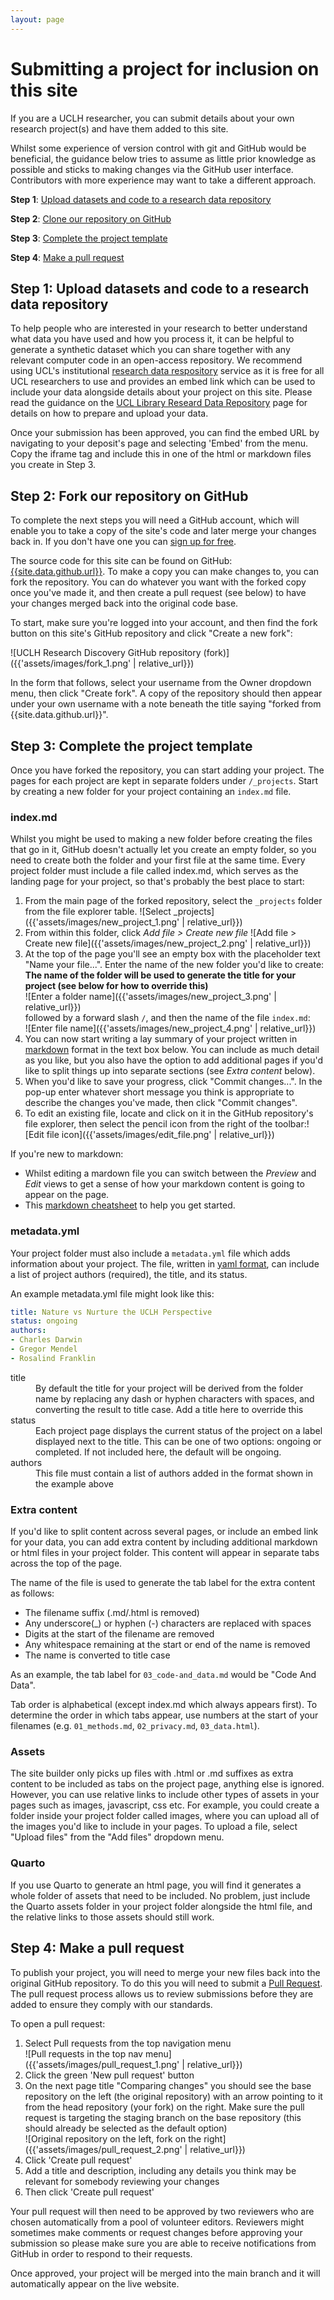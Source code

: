 ```yaml
---
layout: page
---
```


# Submitting a project for inclusion on this site
If you are a UCLH researcher, you can submit details about your own research project(s) and have them added to this site.

Whilst some experience of version control with git and GitHub would be beneficial, the guidance below tries to assume as little prior knowledge as possible and sticks to making changes via the GitHub user interface. Contributors with more experience may want to take a different approach.

**Step 1**: [Upload datasets and code to a research data repository](#step-1-upload-datasets-and-code-to-a-research-data-repository)

**Step 2**: [Clone our repository on GitHub](#step-2-clone-our-repository-on-github)

**Step 3**: [Complete the project template](#step-3-complete-the-project-template)

**Step 4**: [Make a pull request](#step-4-make-a-pull-request)

## Step 1: Upload datasets and code to a research data repository

To help people who are interested in your research to better understand what data you have used and how you process it, it can be helpful to generate a synthetic dataset which you can share together with any relevant computer code in an open-access repository. We recommend using UCL's institutional [research data respository](https://rdr.ucl.ac.uk/) service as it is free for all UCL researchers to use and provides an embed link which can be used to include your data alongside details about your project on this site. Please read the guidance on the [UCL Library Researd Data Repository](https://www.ucl.ac.uk/library/open-science-research-support/research-data-management/ucl-research-data-repository) page for details on how to prepare and upload your data.

Once your submission has been approved, you can find the embed URL by navigating to your deposit's page and selecting 'Embed' from the menu. Copy the iframe tag and include this in one of the html or markdown files you create in Step 3.

## Step 2: Fork our repository on GitHub

To complete the next steps you will need a GitHub account, which will enable you to take a copy of the site's code and later merge your changes back in. If you don't have one you can [sign up for free](https://github.com/join).

The source code for this site can be found on GitHub: [{{site.data.github.url}}](https://{{site.data.github.url}}). To make a copy you can make changes to, you can fork the repository. You can do whatever you want with the forked copy once you've made it, and then create a pull request (see below) to have your changes merged back into the original code base.

To start, make sure you're logged into your account, and then find the fork button on this site's GitHub repository and click "Create a new fork":

![UCLH Research Discovery GitHub repository (fork)]({{'assets/images/fork_1.png' | relative_url}})

In the form that follows, select your username from the Owner dropdown menu, then click "Create fork". A copy of the repository should then appear under your own username with a note beneath the title saying "forked from {{site.data.github.url}}".

## Step 3: Complete the project template

Once you have forked the repository, you can start adding your project. The pages for each project are kept in separate folders under `/_projects`. Start by creating a new folder for your project containing an `index.md` file.

### index.md
Whilst you might be used to making a new folder before creating the files that go in it, GitHub doesn't actually let you create an empty folder, so you need to create both the folder and your first file at the same time. Every project folder must include a file called index.md, which serves as the landing page for your project, so that's probably the best place to start:

1. From the main page of the forked repository, select the `_projects` folder from the file explorer table. ![Select _projects]({{'assets/images/new_project_1.png' | relative_url}})
2. From within this folder, click *Add file > Create new file* ![Add file > Create new file]({{'assets/images/new_project_2.png' | relative_url}})
3. At the top of the page you'll see an empty box with the placeholder text "Name your file...". Enter the name of the new folder you'd like to create:<br>**The name of the folder will be used to generate the title for your project (see below for how to override this)**<br>![Enter a folder name]({{'assets/images/new_project_3.png' | relative_url}})<br> followed by a forward slash `/`, and then the name of the file `index.md`:<br>![Enter file name]({{'assets/images/new_project_4.png' | relative_url}})
4. You can now start writing a lay summary of your project written in [markdown](https://en.wikipedia.org/wiki/Markdown) format in the text box below. You can include as much detail as you like, but you also have the option to add additional pages if you'd like to split things up into separate sections (see *Extra content* below).
5. When you'd like to save your progress, click "Commit changes...". In the pop-up enter whatever short message you think is appropriate to describe the changes you've made, then click "Commit changes".
6. To edit an existing file, locate and click on it in the GitHub repository's file explorer, then select the pencil icon from the right of the toolbar:![Edit file icon]({{'assets/images/edit_file.png' | relative_url}})


If you're new to markdown:
* Whilst editing a mardown file you can switch between the *Preview* and *Edit* views to get a sense of how your markdown content is going to appear on the page.
* This [markdown cheatsheet](https://github.com/adam-p/markdown-here/wiki/Markdown-Cheatsheet) to help you get started.


### metadata.yml
Your project folder must also include a `metadata.yml` file which adds information about your project. The file, written in [yaml format](https://docs.ansible.com/ansible/latest/reference_appendices/YAMLSyntax.html), can include a list of project authors (required), the title, and its status.

An example metadata.yml file might look like this:
```yaml
title: Nature vs Nurture the UCLH Perspective
status: ongoing
authors:
- Charles Darwin
- Gregor Mendel
- Rosalind Franklin
```
<dl>
<dt>title</dt>
<dd>By default the title for your project will be derived from the folder name by replacing any dash or hyphen characters with spaces, and converting the result to title case. Add a title here to override this</dd>
<dt>status</dt>
<dd>Each project page displays the current status of the project on a label displayed next to the title. This can be one of two options: ongoing or completed. If not included here, the default will be ongoing.</dd>
<dt>authors</dt>
<dd>This file must contain a list of authors added in the format shown in the example above</dd>
</dl>

### Extra content
If you'd like to split content across several pages, or include an embed link for your data, you can add extra content by including additional markdown or html files in your project folder. This content will appear in separate tabs across the top of the page. 

The name of the file is used to generate the tab label for the extra content as follows:

* The filename suffix (.md/.html is removed)
* Any underscore(_) or hyphen (-) characters are replaced with spaces
* Digits at the start of the filename are removed
* Any whitespace remaining at the start or end of the name is removed
* The name is converted to title case

As an example, the tab label for `03_code-and_data.md` would be "Code And Data".

Tab order is alphabetical (except index.md which always appears first). To determine the order in which tabs appear, use numbers at the start of your filenames (e.g. `01_methods.md`, `02_privacy.md`, `03_data.html`).

### Assets
The site builder only picks up files with .html or .md suffixes as extra content to be included as tabs on the project page, anything else is ignored. However, you can use relative links to include other types of assets in your pages such as images, javascript, css etc. For example, you could create a folder inside your project folder called images, where you can upload all of the images you'd like to include in your pages. To upload a file, select "Upload files" from the "Add files" dropdown menu.

### Quarto
If you use Quarto to generate an html page, you will find it generates a whole folder of assets that need to be included. No problem, just include the Quarto assets folder in your project folder alongside the html file, and the relative links to those assets should still work.

## Step 4: Make a pull request

To publish your project, you will need to merge your new files back into the original GitHub repository. To do this you will need to submit a [Pull Request](https://docs.github.com/en/pull-requests/collaborating-with-pull-requests/proposing-changes-to-your-work-with-pull-requests/about-pull-requests). The pull request process allows us to review submissions before they are added to ensure they comply with our standards.

To open a pull request:
1. Select Pull requests from the top navigation menu<br> ![Pull requests in the top nav menu]({{'assets/images/pull_request_1.png' | relative_url}})
2. Click the green 'New pull request' button
3. On the next page title "Comparing changes" you should see the base repository on the left (the original repository) with an arrow pointing to it from the head repository (your fork) on the right. Make sure the pull request is targeting the staging branch on the base repository (this should already be selected as the default option)<br> ![Original repository on the left, fork on the right]({{'assets/images/pull_request_2.png' | relative_url}})
4. Click 'Create pull request'
5. Add a title and description, including any details you think may be relevant for somebody reviewing your changes
6. Then click 'Create pull request'

Your pull request will then need to be approved by two reviewers who are chosen automatically from a pool of volunteer editors. Reviewers might sometimes make comments or request changes before approving your submission so please make sure you are able to receive notifications from GitHub in order to respond to their requests.

Once approved, your project will be merged into the main branch and it will automatically appear on the live website.